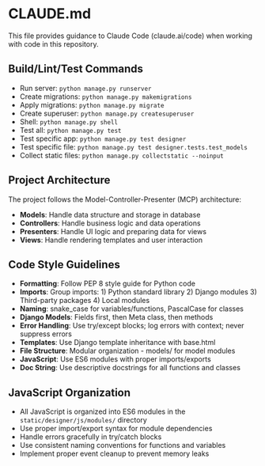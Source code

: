 # CLAUDE.md

This file provides guidance to Claude Code (claude.ai/code) when working with code in this repository.

## Build/Lint/Test Commands
- Run server: `python manage.py runserver`
- Create migrations: `python manage.py makemigrations`
- Apply migrations: `python manage.py migrate`
- Create superuser: `python manage.py createsuperuser`
- Shell: `python manage.py shell`
- Test all: `python manage.py test`
- Test specific app: `python manage.py test designer`
- Test specific file: `python manage.py test designer.tests.test_models`
- Collect static files: `python manage.py collectstatic --noinput`

## Project Architecture
The project follows the Model-Controller-Presenter (MCP) architecture:
- **Models**: Handle data structure and storage in database
- **Controllers**: Handle business logic and data operations
- **Presenters**: Handle UI logic and preparing data for views
- **Views**: Handle rendering templates and user interaction

## Code Style Guidelines
- **Formatting**: Follow PEP 8 style guide for Python code
- **Imports**: Group imports: 1) Python standard library 2) Django modules 3) Third-party packages 4) Local modules
- **Naming**: snake_case for variables/functions, PascalCase for classes
- **Django Models**: Fields first, then Meta class, then methods
- **Error Handling**: Use try/except blocks; log errors with context; never suppress errors
- **Templates**: Use Django template inheritance with base.html
- **File Structure**: Modular organization - models/ for model modules
- **JavaScript**: Use ES6 modules with proper imports/exports
- **Doc String**: Use descriptive docstrings for all functions and classes

## JavaScript Organization
- All JavaScript is organized into ES6 modules in the `static/designer/js/modules/` directory
- Use proper import/export syntax for module dependencies
- Handle errors gracefully in try/catch blocks
- Use consistent naming conventions for functions and variables
- Implement proper event cleanup to prevent memory leaks